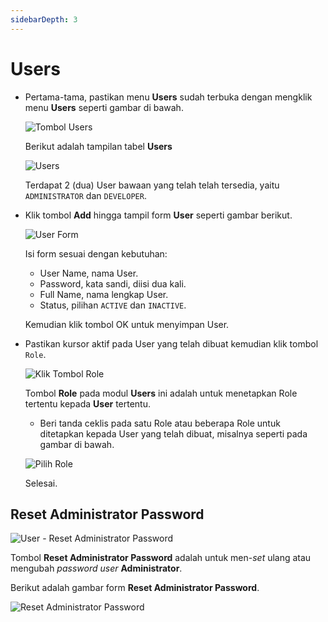 ```yaml
---
sidebarDepth: 3
---
```


# Users

- Pertama-tama, pastikan menu **Users** sudah terbuka dengan mengklik menu **Users** seperti gambar di bawah.

  ![Tombol Users](/images/btn-users.png)

  Berikut adalah tampilan tabel **Users**

  ![Users](/images/app-users.png)

  Terdapat 2 (dua) User bawaan yang telah telah tersedia, yaitu `ADMINISTRATOR` dan `DEVELOPER`.

- Klik tombol **Add** hingga tampil form **User** seperti gambar berikut.

  ![User Form](/images/app-user-form.png)

  Isi form sesuai dengan kebutuhan:

  - User Name, nama User.
  - Password, kata sandi, diisi dua kali.
  - Full Name, nama lengkap User.
  - Status, pilihan `ACTIVE` dan `INACTIVE`.

  Kemudian klik tombol OK untuk menyimpan User.

- Pastikan kursor aktif pada User yang telah dibuat kemudian klik tombol `Role`.

  ![Klik Tombol Role](/images/users-role-btn.png)

  Tombol **Role** pada modul **Users** ini adalah untuk menetapkan Role tertentu kepada **User** tertentu.

  - Beri tanda ceklis pada satu Role atau beberapa Role untuk ditetapkan kepada User yang telah dibuat, misalnya seperti pada gambar di bawah.

  ![Pilih Role](/images/user-role-pilih.png)

  Selesai.

## Reset Administrator Password

![User - Reset Administrator Password](/images/user-reset-adm-pass.png)

Tombol **Reset Administrator Password** adalah untuk men-_set_ ulang atau mengubah _password_ _user_ **Administrator**.

Berikut adalah gambar form **Reset Administrator Password**.

![Reset Administrator Password](/images/reset-adm-pass.png)
